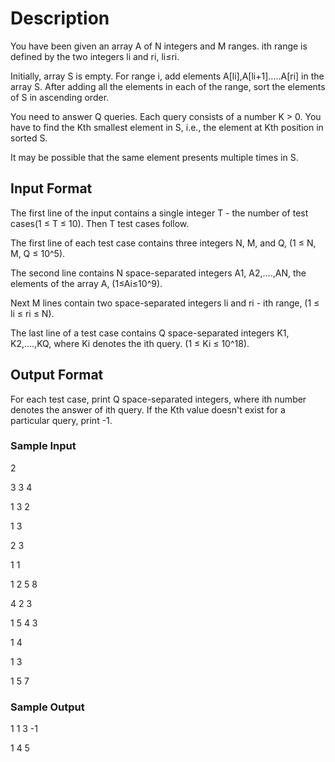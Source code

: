 # Description
You have been given an array A of N integers and M ranges. ith range is defined by the two integers li and ri, li≤ri.

Initially, array S is empty. For range i, add elements A[li],A[li+1]…..A[ri] in the array S. After adding all the elements in each of the range, sort the elements of S in ascending order.

You need to answer Q queries. Each query consists of a number K > 0. You have to find the Kth smallest element in S, i.e., the element at Kth position in sorted S.

It may be possible that the same element presents multiple times in S.

## Input Format
The first line of the input contains a single integer T - the number of test cases(1 ≤ T ≤ 10). Then T test cases follow.

The first line of each test case contains three integers N, M, and Q, (1 ≤ N, M, Q ≤ 10^5).

The second line contains N space-separated integers A1, A2,….,AN, the elements of the array A, (1≤Ai≤10^9).

Next M lines contain two space-separated integers li and ri - ith range, (1 ≤ li ≤ ri ≤ N).

The last line of a test case contains Q space-separated integers K1, K2,….,KQ, where Ki denotes the ith query. (1 ≤ Ki ≤ 10^18).

## Output Format
For each test case, print Q space-separated integers, where ith number denotes the answer of ith query. If the Kth value doesn't exist for a particular query, print -1.


### Sample Input

2

3 3 4

1 3 2

1 3

2 3

1 1

1 2 5 8

4 2 3

1 5 4 3

1 4

1 3

1 5 7



### Sample Output

1 1 3 -1 

1 4 5 
